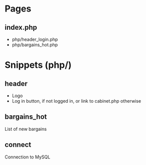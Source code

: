 # Pages

## index.php

* php/header_login.php
* php/bargains_hot.php

# Snippets (php/)

## header

* Logo
* Log in button, if not logged in, or link to cabinet.php otherwise

## bargains_hot

List of new bargains

## connect

Connection to MySQL